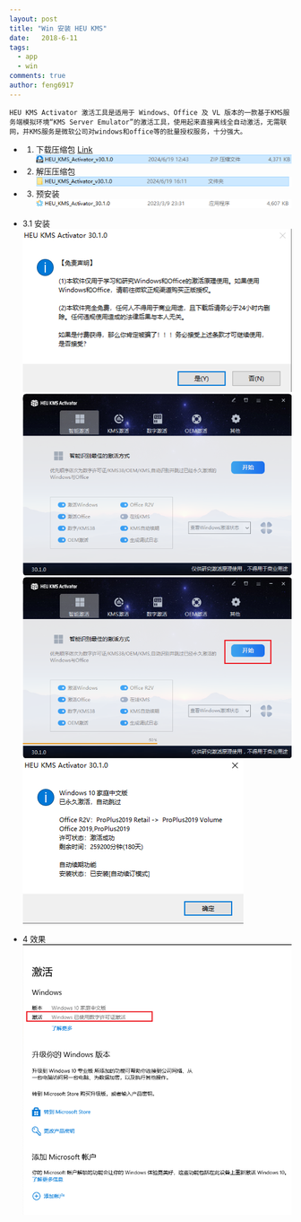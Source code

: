 ```yaml
---
layout: post
title: "Win 安装 HEU KMS"
date:   2018-6-11
tags: 
  - app
  - win
comments: true
author: feng6917
---
```


`HEU KMS Activator 激活工具是适用于 Windows、Office 及 VL 版本的一款基于KMS服务端模拟环境“KMS Server Emulator”的激活工具，使用起来直接离线全自动激活，无需联网，并KMS服务是微软公司对windows和office等的批量授权服务，十分强大。`

<!-- more -->

- 1. 下载压缩包
      [Link](https://pan.baidu.com/s/18PRztIyBAxXvmNZ5sEJINQ?pwd=2ho5)
      ![img](../images/2018-6-11/1.png)
- 2. 解压压缩包
      ![img](../images/2018-6-11/2.png)
- 3. 预安装
     ![img](../images/2018-6-11/3.png)
- 3.1 安装
     ![img](../images/2018-6-11/4.png)
     ![img](../images/2018-6-11/5.png)
     ![img](../images/2018-6-11/6.png)
     ![img](../images/2018-6-11/7.png)

- 4 效果
    ![img](../images/2018-6-11/8.png)
